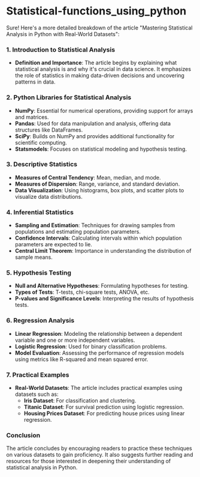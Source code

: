 # Statistical-functions_using_python
Sure! Here's a more detailed breakdown of the article "Mastering Statistical Analysis in Python with Real-World Datasets":

### 1. **Introduction to Statistical Analysis**
- **Definition and Importance**: The article begins by explaining what statistical analysis is and why it's crucial in data science. It emphasizes the role of statistics in making data-driven decisions and uncovering patterns in data.

### 2. **Python Libraries for Statistical Analysis**
- **NumPy**: Essential for numerical operations, providing support for arrays and matrices.
- **Pandas**: Used for data manipulation and analysis, offering data structures like DataFrames.
- **SciPy**: Builds on NumPy and provides additional functionality for scientific computing.
- **Statsmodels**: Focuses on statistical modeling and hypothesis testing.

### 3. **Descriptive Statistics**
- **Measures of Central Tendency**: Mean, median, and mode.
- **Measures of Dispersion**: Range, variance, and standard deviation.
- **Data Visualization**: Using histograms, box plots, and scatter plots to visualize data distributions.

### 4. **Inferential Statistics**
- **Sampling and Estimation**: Techniques for drawing samples from populations and estimating population parameters.
- **Confidence Intervals**: Calculating intervals within which population parameters are expected to lie.
- **Central Limit Theorem**: Importance in understanding the distribution of sample means.

### 5. **Hypothesis Testing**
- **Null and Alternative Hypotheses**: Formulating hypotheses for testing.
- **Types of Tests**: T-tests, chi-square tests, ANOVA, etc.
- **P-values and Significance Levels**: Interpreting the results of hypothesis tests.

### 6. **Regression Analysis**
- **Linear Regression**: Modeling the relationship between a dependent variable and one or more independent variables.
- **Logistic Regression**: Used for binary classification problems.
- **Model Evaluation**: Assessing the performance of regression models using metrics like R-squared and mean squared error.

### 7. **Practical Examples**
- **Real-World Datasets**: The article includes practical examples using datasets such as:
  - **Iris Dataset**: For classification and clustering.
  - **Titanic Dataset**: For survival prediction using logistic regression.
  - **Housing Prices Dataset**: For predicting house prices using linear regression.

### Conclusion
The article concludes by encouraging readers to practice these techniques on various datasets to gain proficiency. It also suggests further reading and resources for those interested in deepening their understanding of statistical analysis in Python.
